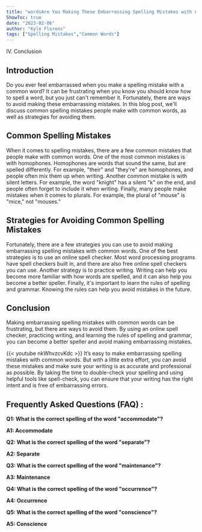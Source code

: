 ```yaml
---
title: "wordsAre You Making These Embarrassing Spelling Mistakes with Common Words?"
ShowToc: true 
date: "2023-02-06"
author: "Kyle Florens" 
tags: ["Spelling Mistakes","Common Words"]
---
```

IV. Conclusion

## Introduction

Do you ever feel embarrassed when you make a spelling mistake with a common word? It can be frustrating when you know you should know how to spell a word, but you just can't remember it. Fortunately, there are ways to avoid making these embarrassing mistakes. In this blog post, we'll discuss common spelling mistakes people make with common words, as well as strategies for avoiding them. 

## Common Spelling Mistakes

When it comes to spelling mistakes, there are a few common mistakes that people make with common words. One of the most common mistakes is with homophones. Homophones are words that sound the same, but are spelled differently. For example, "their" and "they're" are homophones, and people often mix them up when writing. Another common mistake is with silent letters. For example, the word "knight" has a silent "k" on the end, and people often forget to include it when writing. Finally, many people make mistakes when it comes to plurals. For example, the plural of "mouse" is "mice," not "mouses." 

## Strategies for Avoiding Common Spelling Mistakes

Fortunately, there are a few strategies you can use to avoid making embarrassing spelling mistakes with common words. One of the best strategies is to use an online spell checker. Most word processing programs have spell checkers built in, and there are also free online spell checkers you can use. Another strategy is to practice writing. Writing can help you become more familiar with how words are spelled, and it can also help you become a better speller. Finally, it's important to learn the rules of spelling and grammar. Knowing the rules can help you avoid mistakes in the future. 

## Conclusion

Making embarrassing spelling mistakes with common words can be frustrating, but there are ways to avoid them. By using an online spell checker, practicing writing, and learning the rules of spelling and grammar, you can become a better speller and avoid making embarrassing mistakes.

{{< youtube nkWhvzcvKdc >}} 
It’s easy to make embarrassing spelling mistakes with common words. But with a little extra effort, you can avoid these mistakes and make sure your writing is as accurate and professional as possible. By taking the time to double-check your spelling and using helpful tools like spell-check, you can ensure that your writing has the right intent and is free of embarrassing errors.

## Frequently Asked Questions (FAQ) :
**Q1: What is the correct spelling of the word "accommodate"?**

**A1: Accommodate**

**Q2: What is the correct spelling of the word "separate"?**

**A2: Separate**

**Q3: What is the correct spelling of the word "maintenance"?**

**A3: Maintenance**

**Q4: What is the correct spelling of the word "occurrence"?**

**A4: Occurrence**

**Q5: What is the correct spelling of the word "conscience"?**

**A5: Conscience**





